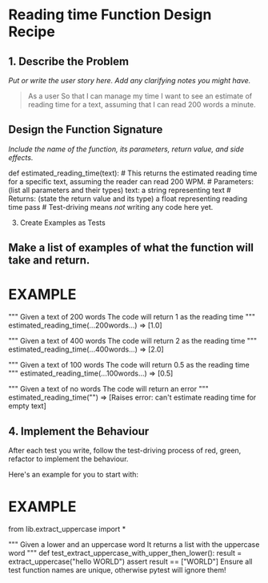 # Reading time Function Design Recipe

## 1. Describe the Problem

_Put or write the user story here. Add any clarifying notes you might have._

> As a user
> So that I can manage my time
> I want to see an estimate of reading time for a text, assuming that I can read 200 words a minute.

## Design the Function Signature

_Include the name of the function, its parameters, return value, and side effects._


def estimated_reading_time(text):
    # This returns the estimated reading time for a specific text, assuming the reader can read 200 WPM.
    # Parameters: (list all parameters and their types)
        text: a string representing text
    # Returns: (state the return value and its type)
        a float representing reading time
    pass # Test-driving means _not_ writing any code here yet.

3. Create Examples as Tests

## Make a list of examples of what the function will take and return.

# EXAMPLE

"""
Given a text of 200 words
The code will return 1 as the reading time
"""
estimated_reading_time(...200words...) => [1.0]

"""
Given a text of 400 words
The code will return 2 as the reading time
"""
estimated_reading_time(...400words...) => [2.0]

"""
Given a text of 100 words
The code will return 0.5 as the reading time
"""
estimated_reading_time(...100words...) => [0.5]

"""
Given a text of no words
The code will return an error
"""
estimated_reading_time("") => [Raises error: can't estimate reading time for empty text]


## 4. Implement the Behaviour

After each test you write, follow the test-driving process of red, green, refactor to implement the behaviour.

Here's an example for you to start with:

# EXAMPLE

from lib.extract_uppercase import *

"""
Given a lower and an uppercase word
It returns a list with the uppercase word
"""
def test_extract_uppercase_with_upper_then_lower():
    result = extract_uppercase("hello WORLD")
    assert result == ["WORLD"]
Ensure all test function names are unique, otherwise pytest will ignore them!